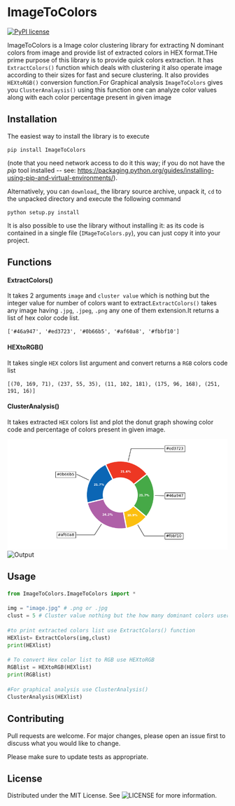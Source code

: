 # ImageToColors

[![PyPI license](https://img.shields.io/pypi/l/ImageToColors.svg)](https://pypi.org/project/ImageToColors/)

ImageToColors is a Image color clustering library for extracting N dominant colors from image and provide list of extracted colors in HEX format.THe prime purpose of this library is to provide quick colors extraction. It has `ExtractColors()` function which deals with clustering it also operate image according to their sizes for fast and secure clustering. It also provides `HEXtoRGB()` conversion function.For Graphical analysis `ImageToColors` gives you `ClusterAnalaysis()` using this function one can analyze color values along with each color percentage present in given image 

## Installation

The easiest way to install the library is to execute

```
pip install ImageToColors
```

(note that you need network access to do it this way; if you do not have the *pip* tool installed -- see: https://packaging.python.org/guides/installing-using-pip-and-virtual-environments/).

Alternatively, you can `download`_ the library source archive, unpack it, `cd` to the unpacked directory and execute the following command
```
python setup.py install
```
It is also possible to use the library without installing it: as its code is contained in a single file (``IMageToColors.py``), you can just copy it into your project.

## Functions

#### ExtractColors()
It takes 2 arguments `image` and `cluster value` which is nothing but the integer value for number of colors want to extract.`ExtractColors()` takes any image having `.jpg`, `.jpeg`, `.png` any one of them extension.It returns a list of hex color code list.

```
['#46a947', '#ed3723', '#0b66b5', '#af60a8', '#fbbf10']
```

#### HEXtoRGB()
 
It takes single `HEX` colors list argument and convert returns a `RGB` colors code list
```
[(70, 169, 71), (237, 55, 35), (11, 102, 181), (175, 96, 168), (251, 191, 16)]
```

#### ClusterAnalysis()

It takes extracted `HEX` colors list and plot the donut graph showing color code and percentage of colors present in given image.

![](https://github.com/MayurSatav/ImageToColors/blob/master/ImageToColors/test/output.png)
![Output]('https://github.com/MayurSatav/ImageToColors/blob/master/ImageToColors/test/output.png')


## Usage

```python
from ImageToColors.ImageToColors import *

img = "image.jpg" # .png or .jpg
clust = 5 # Cluster value nothing but the how many dominant colors user want to extract

#to print extracted colors list use ExtractColors() function
HEXlist= ExtractColors(img,clust)
print(HEXlist)

# To convert Hex color list to RGB use HEXtoRGB
RGBlist = HEXtoRGB(HEXlist)
print(RGBlist)

#For graphical analysis use ClusterAnalysis()
ClusterAnalysis(HEXlist)
```

## Contributing
Pull requests are welcome. For major changes, please open an issue first to discuss what you would like to change.

Please make sure to update tests as appropriate.

## License
Distributed under the MIT License. See ![LICENSE]('https://github.com/MayurSatav/ImageToColors/blob/master/LICENSE.txt') for more information.
